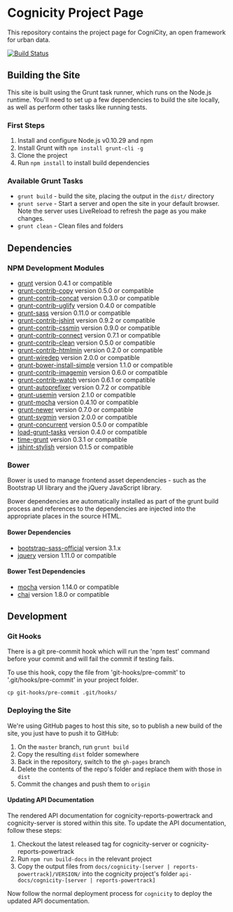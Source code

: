 # Cognicity Project Page

This repository contains the project page for CogniCity, an open framework for urban data.

[![Build Status](https://travis-ci.org/smart-facility/cognicity.svg)](https://travis-ci.org/smart-facility/cognicity)

## Building the Site

This site is built using the Grunt task runner, which runs on the Node.js runtime. You'll need to set up a few dependencies to build the site locally, as well as perform other tasks like running tests.

### First Steps

1. Install and configure Node.js v0.10.29 and npm
2. Install Grunt with `npm install grunt-cli -g`
3. Clone the project
4. Run `npm install` to install build dependencies

### Available Grunt Tasks

- `grunt build` - build the site, placing the output in the `dist/` directory
- `grunt serve` - Start a server and open the site in your default browser. Note the server uses LiveReload to refresh the page as you make changes.
- `grunt clean` - Clean files and folders

## Dependencies

### NPM Development Modules
* [grunt](https://github.com/gruntjs/grunt) version 0.4.1 or compatible
* [grunt-contrib-copy](https://github.com/gruntjs/grunt-contrib-copy) version 0.5.0 or compatible
* [grunt-contrib-concat](https://github.com/gruntjs/grunt-contrib-concat) version 0.3.0 or compatible
* [grunt-contrib-uglify](https://github.com/gruntjs/grunt-contrib-uglify) version 0.4.0 or compatible
* [grunt-sass](https://github.com/sindresorhus/grunt-sass) version 0.11.0 or compatible
* [grunt-contrib-jshint](https://github.com/gruntjs/grunt-contrib-jshint) version 0.9.2 or compatible
* [grunt-contrib-cssmin](https://github.com/gruntjs/grunt-contrib-cssmin) version 0.9.0 or compatible
* [grunt-contrib-connect](https://github.com/gruntjs/grunt-contrib-connect) version 0.7.1 or compatible
* [grunt-contrib-clean](https://github.com/gruntjs/grunt-contrib-clean) version 0.5.0 or compatible
* [grunt-contrib-htmlmin](https://github.com/gruntjs/grunt-contrib-htmlmin) version 0.2.0 or compatible
* [grunt-wiredep](https://github.com/stephenplusplus/grunt-wiredep) version 2.0.0 or compatible
* [grunt-bower-install-simple](https://github.com/rse/grunt-bower-install-simple) version 1.1.0 or compatible
* [grunt-contrib-imagemin](https://github.com/gruntjs/grunt-contrib-imagemin) version 0.6.0 or compatible
* [grunt-contrib-watch](https://github.com/gruntjs/grunt-contrib-watch) version 0.6.1 or compatible
* [grunt-autoprefixer](https://github.com/nDmitry/grunt-autoprefixer) version 0.7.2 or compatible
* [grunt-usemin](https://github.com/yeoman/grunt-usemin) version 2.1.0 or compatible
* [grunt-mocha](https://github.com/kmiyashiro/grunt-mocha) version 0.4.10 or compatible
* [grunt-newer](https://github.com/tschaub/grunt-newer) version 0.7.0 or compatible
* [grunt-svgmin](https://github.com/sindresorhus/grunt-svgmin) version 2.0.0 or compatible
* [grunt-concurrent](https://github.com/sindresorhus/grunt-concurrent) version 0.5.0 or compatible
* [load-grunt-tasks](https://github.com/sindresorhus/load-grunt-tasks) version 0.4.0 or compatible
* [time-grunt](https://github.com/sindresorhus/time-grunt) version 0.3.1 or compatible
* [jshint-stylish](https://github.com/sindresorhus/jshint-stylish) version 0.1.5 or compatible

### Bower

Bower is used to manage frontend asset dependencies - such as the Bootstrap UI library and the jQuery JavaScript library.

Bower dependencies are automatically installed as part of the grunt build process and references to the dependencies are injected into the appropriate places in the source HTML.

#### Bower Dependencies
* [bootstrap-sass-official](https://github.com/twbs/bootstrap-sass) version 3.1.x
* [jquery](https://github.com/jquery/jquery) version 1.11.0 or compatible

#### Bower Test Dependencies
* [mocha](https://github.com/mochajs/mocha) version 1.14.0 or compatible
* [chai](https://github.com/chaijs/chai) version 1.8.0 or compatible

## Development

### Git Hooks

There is a git pre-commit hook which will run the 'npm test' command before your commit and will fail the commit if testing fails.

To use this hook, copy the file from 'git-hooks/pre-commit' to '.git/hooks/pre-commit' in your project folder.

```shell
cp git-hooks/pre-commit .git/hooks/
```

### Deploying the Site

We're using GitHub pages to host this site, so to publish a new build of the site, you just have to push it to GitHub:

1. On the `master` branch, run `grunt build`
2. Copy the resulting `dist` folder somewhere
3. Back in the repository, switch to the `gh-pages` branch
4. Delete the contents of the repo's folder and replace them with those in `dist`
5. Commit the changes and push them to `origin`

#### Updating API Documentation

The rendered API documentation for cognicity-reports-powertrack and cognicity-server is stored within this site. To update the API documentation, follow these steps:

1. Checkout the latest released tag for cognicity-server or cognicity-reports-powertrack
2. Run `npm run build-docs` in the relevant project
3. Copy the output files from `docs/cognicity-[server | reports-powertrack]/VERSION/` into the cognicity project's folder `api-docs/cognicity-[server | reports-powertrack]`

Now follow the normal deployment process for `cognicity` to deploy the updated API documentation.

